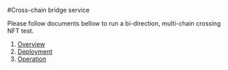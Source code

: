 #Cross-chain bridge service

Please follow documents bellow to run a bi-direction, multi-chain crossing NFT test.  
1. [Overview](docs/overview.md)
2. [Deployment](./docs/deploy.md)
3. [Operation](./docs/operate.md)
